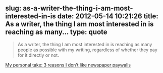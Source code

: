 slug: as-a-writer-the-thing-i-am-most-interested-in-is
date: 2012-05-14 10:21:26
title: As a writer, the thing I am most interested in is reaching as many...
type: quote
---

> As a writer, the thing I am most interested in is reaching as many people as possible with my writing, regardless of whether they pay for it directly or not.

[My personal take: 3 reasons I don’t like newspaper paywalls](http://gigaom.com/2012/05/12/my-personal-take-3-reasons-i-dont-like-newspaper-paywalls/)
